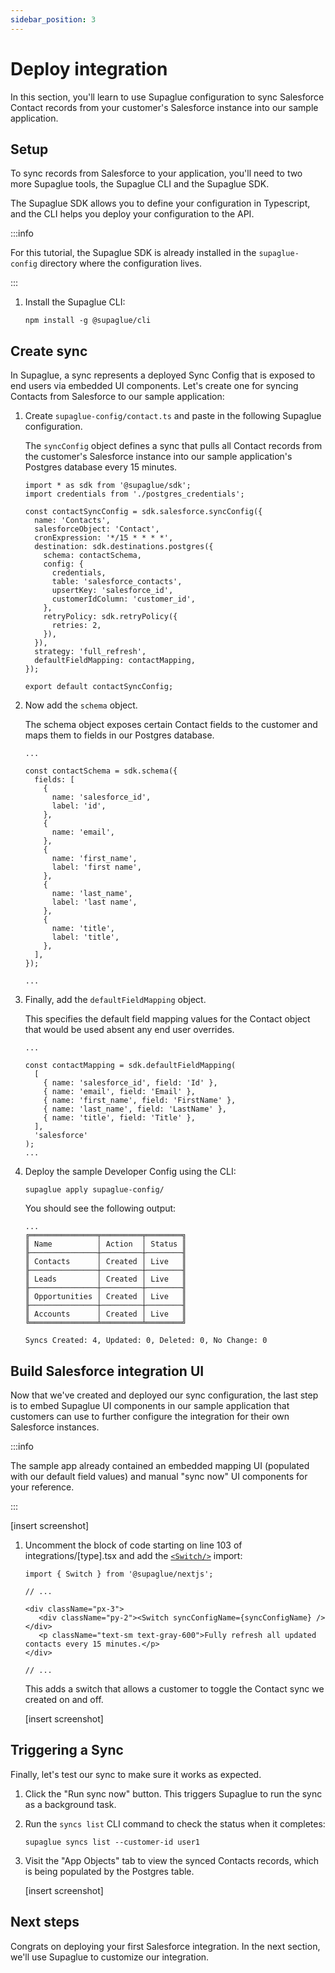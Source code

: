 ```yaml
---
sidebar_position: 3
---
```


# Deploy integration

In this section, you'll learn to use Supaglue configuration to sync Salesforce Contact records from your customer's Salesforce instance into our sample application.

## Setup

To sync records from Salesforce to your application, you'll need to two more Supaglue tools, the Supaglue CLI and the Supaglue SDK.

The Supaglue SDK allows you to define your configuration in Typescript, and the CLI helps you deploy your configuration to the API.

:::info

For this tutorial, the Supaglue SDK is already installed in the `supaglue-config` directory where the configuration lives.

:::

1. Install the Supaglue CLI:

   ```shell
   npm install -g @supaglue/cli
   ```

## Create sync

In Supaglue, a sync represents a deployed Sync Config that is exposed to end users via embedded UI components. Let's create one for syncing Contacts from Salesforce to our sample application:

1. Create `supaglue-config/contact.ts` and paste in the following Supaglue configuration.

   The `syncConfig` object defines a sync that pulls all Contact records from the customer's Salesforce instance into our sample application's Postgres database every 15 minutes.

   ```tsx title='supaglue-config/contact.ts'
   import * as sdk from '@supaglue/sdk';
   import credentials from './postgres_credentials';

   const contactSyncConfig = sdk.salesforce.syncConfig({
     name: 'Contacts',
     salesforceObject: 'Contact',
     cronExpression: '*/15 * * * *',
     destination: sdk.destinations.postgres({
       schema: contactSchema,
       config: {
         credentials,
         table: 'salesforce_contacts',
         upsertKey: 'salesforce_id',
         customerIdColumn: 'customer_id',
       },
       retryPolicy: sdk.retryPolicy({
         retries: 2,
       }),
     }),
     strategy: 'full_refresh',
     defaultFieldMapping: contactMapping,
   });

   export default contactSyncConfig;

   ```

1. Now add the `schema` object.

   The schema object exposes certain Contact fields to the customer and maps them to fields in our Postgres database.

   ```tsx title='supaglue-config/contact.ts'
   ...

   const contactSchema = sdk.schema({
     fields: [
       {
         name: 'salesforce_id',
         label: 'id',
       },
       {
         name: 'email',
       },
       {
         name: 'first_name',
         label: 'first name',
       },
       {
         name: 'last_name',
         label: 'last name',
       },
       {
         name: 'title',
         label: 'title',
       },
     ],
   });

   ...
   ```

1. Finally, add the `defaultFieldMapping` object.

   This specifies the default field mapping values for the Contact object that would be used absent any end user overrides.

   ```tsx title='supaglue-config/contact.ts'
   ...

   const contactMapping = sdk.defaultFieldMapping(
     [
       { name: 'salesforce_id', field: 'Id' },
       { name: 'email', field: 'Email' },
       { name: 'first_name', field: 'FirstName' },
       { name: 'last_name', field: 'LastName' },
       { name: 'title', field: 'Title' },
     ],
     'salesforce'
   );
   ...
   ```

1. Deploy the sample Developer Config using the CLI:

   ```shell
   supaglue apply supaglue-config/
   ```

   You should see the following output:

   ```console
   ...
   ╔═══════════════╤═════════╤════════╗
   ║ Name          │ Action  │ Status ║
   ╟───────────────┼─────────┼────────╢
   ║ Contacts      │ Created │ Live   ║
   ╟───────────────┼─────────┼────────╢
   ║ Leads         │ Created │ Live   ║
   ╟───────────────┼─────────┼────────╢
   ║ Opportunities │ Created │ Live   ║
   ╟───────────────┼─────────┼────────╢
   ║ Accounts      │ Created │ Live   ║
   ╚═══════════════╧═════════╧════════╝

   Syncs Created: 4, Updated: 0, Deleted: 0, No Change: 0
   ```

## Build Salesforce integration UI

Now that we've created and deployed our sync configuration, the last step is to embed Supaglue UI components in our sample application that customers can use to further configure the integration for their own Salesforce instances.

:::info

The sample app already contained an embedded mapping UI (populated with our default field values) and manual "sync now" UI components for your reference.

:::

   [insert screenshot]

1. Uncomment the block of code starting on line 103 of integrations/[type].tsx and add the [`<Switch/>`](react-components/#switch) import:

   ```tsx title=apps/sample-app/pages/integrations/[type].tsx
   import { Switch } from '@supaglue/nextjs';

   // ...

   <div className="px-3">
      <div className="py-2"><Switch syncConfigName={syncConfigName} /></div>
      <p className="text-sm text-gray-600">Fully refresh all updated contacts every 15 minutes.</p>
   </div>

   // ...
   ```

   This adds a switch that allows a customer to toggle the Contact sync we created on and off.

   [insert screenshot]

## Triggering a Sync

Finally, let's test our sync to make sure it works as expected.

1. Click the "Run sync now" button. This triggers Supaglue to run the sync as a background task.

2. Run the `syncs list` CLI command to check the status when it completes:

   ```shell
   supaglue syncs list --customer-id user1
   ```

3. Visit the "App Objects" tab to view the synced Contacts records, which is being populated by the Postgres table.

   [insert screenshot]

## Next steps

Congrats on deploying your first Salesforce integration. In the next section, we'll use Supaglue to customize our integration.